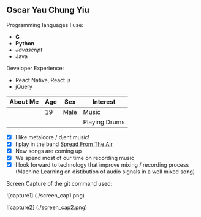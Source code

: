 Oscar Yau Chung Yiu
-----------
Programming languages I use:
- **C**
- **Python**
- *Javascript*
- Java

Developer Experience:
- React Native, React.js
- jQuery

| About Me | Age | Sex  | Interest      |
|----------|-----|------|---------------|
|          | 19  | Male | Music         |
|          |     |      | Playing Drums |


- [x] I like metalcore / djent music!
- [x] I play in the band [Spread From The Air](https://www.youtube.com/channel/UCOBKVXkJkPtjPFAHCN3wCng)
- [x] New songs are coming up
- [x] We spend most of our time on recording music
- [x] I look forward to technology that improve mixing / recording process (Machine Learning on distibution of audio signals in a well mixed song)

Screen Capture of the git command used:

![capture1] (./screen_cap1.png)

![capture2] (./screen_cap2.png)
